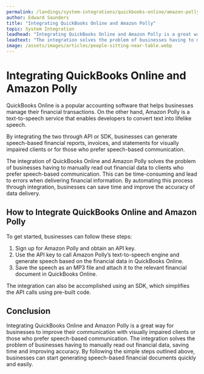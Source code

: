```yaml
---
permalink: /landings/system-integrations/quickbooks-online/amazon-polly
author: Edward Saunders
title: "Integrating QuickBooks Online and Amazon Polly"
topic: System Integration
leadhead: "Integrating QuickBooks Online and Amazon Polly is a great way for businesses to improve their communication with visually impaired clients or those who prefer speech-based communication"
leadtext: "The integration solves the problem of businesses having to manually read out financial data, saving time and improving accuracy. By following the simple steps outlined above, businesses can start generating speech-based financial documents quickly and easily."
image: /assets/images/articles/people-sitting-near-table.webp
---
```

<div class="arttext">	<h1>Integrating QuickBooks Online and Amazon Polly</h1>
	<p>QuickBooks Online is a popular accounting software that helps businesses manage their financial transactions. On the other hand, Amazon Polly is a text-to-speech service that enables developers to convert text into lifelike speech.</p>
	<p>By integrating the two through API or SDK, businesses can generate speech-based financial reports, invoices, and statements for visually impaired clients or for those who prefer speech-based communication.</p>
	<p>The integration of QuickBooks Online and Amazon Polly solves the problem of businesses having to manually read out financial data to clients who prefer speech-based communication. This can be time-consuming and lead to errors when delivering financial information. By automating this process through integration, businesses can save time and improve the accuracy of data delivery.</p>
	<h2>How to Integrate QuickBooks Online and Amazon Polly</h2>
	<p>To get started, businesses can follow these steps:</p>
	<ol>
		<li>Sign up for Amazon Polly and obtain an API key.</li>
		<li>Use the API key to call Amazon Polly’s text-to-speech engine and generate speech based on the financial data in QuickBooks Online.</li>
		<li>Save the speech as an MP3 file and attach it to the relevant financial document in QuickBooks Online.</li>
	</ol>
	<p>The integration can also be accomplished using an SDK, which simplifies the API calls using pre-built code.</p>
	<h2>Conclusion</h2>
	<p>Integrating QuickBooks Online and Amazon Polly is a great way for businesses to improve their communication with visually impaired clients or those who prefer speech-based communication. The integration solves the problem of businesses having to manually read out financial data, saving time and improving accuracy. By following the simple steps outlined above, businesses can start generating speech-based financial documents quickly and easily.</p>
</div>